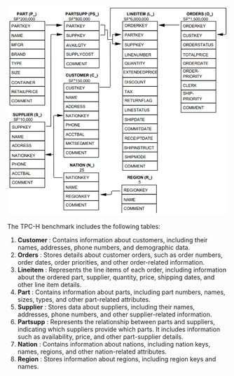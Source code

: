 ![Example image](./images/TPC-H-Schema.png) 

The TPC-H benchmark includes the following tables:

1. **Customer** : Contains information about customers, including their names, addresses, phone numbers, and demographic data.
2. **Orders** : Stores details about customer orders, such as order numbers, order dates, order priorities, and other order-related information.
3. **Lineitem** : Represents the line items of each order, including information about the ordered part, supplier, quantity, price, shipping dates, and other line item details.
4. **Part** : Contains information about parts, including part numbers, names, sizes, types, and other part-related attributes.
5. **Supplier** : Stores data about suppliers, including their names, addresses, phone numbers, and other supplier-related information.
6. **Partsupp** : Represents the relationship between parts and suppliers, indicating which suppliers provide which parts. It includes information such as availability, price, and other part-supplier details.
7. **Nation** : Contains information about nations, including nation keys, names, regions, and other nation-related attributes.
8. **Region** : Stores information about regions, including region keys and names.
